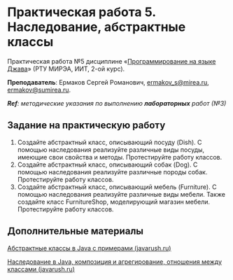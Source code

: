 # Практическая работа 5. Наследование, абстрактные классы
Практическая работа №5 дисциплине «[Программирование на языке Джава](https://online-edu.mirea.ru/course/view.php?id=4053)» (РТУ МИРЭА, ИИТ, 2-ой курс).

**Преподаватель**: Ермаков Сергей Романович, ermakov_s@mirea.ru, ermakov@sumirea.ru.

***Ref**: методические указания по выполнению **лабораторных** работ (№3)*

## Задание на практическую работу
1. Создайте абстрактный класс, описывающий посуду (Dish). 
 С помощью наследования реализуйте различные виды посуды, 
 имеющие свои свойства и методы. Протестируйте работу классов.
2. Создайте абстрактный класс, описывающий собак (Dog). 
С помощью наследования реализуйте различные породы собак. 
Протестируйте работу классов.
3. Создайте абстрактный класс, описывающий мебель (Furniture). 
С помощью наследования реализуйте различные виды мебели. 
Также создайте класс FurnitureShop, моделирующий магазин мебели. 
Протестируйте работу классов.

## Дополнительные материалы

[Абстрактные классы в Java c примерами (javarush.ru)](https://javarush.ru/groups/posts/1973-abstraktnihe-klassih-v-java-na-konkretnihkh-primerakh)

[Наследование в Java, композиция и агрегирование, отношения между классами (javarush.ru)](https://javarush.ru/groups/posts/1967-otnoshenija-mezhdu-klassami-nasledovanie-kompozicija-i-agregirovanie-)
